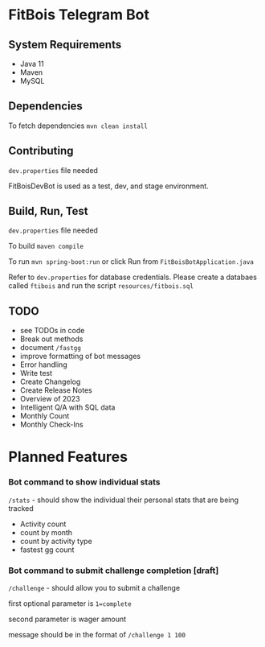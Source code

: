 # FitBois Telegram Bot

## System Requirements 

* Java 11
* Maven
* MySQL

## Dependencies

To fetch dependencies `mvn clean install`

## Contributing

`dev.properties` file needed

FitBoisDevBot is used as a test, dev, and stage environment.

## Build, Run, Test

`dev.properties` file needed

To build `maven compile`

To run `mvn spring-boot:run` or click Run from `FitBoisBotApplication.java`

Refer to `dev.properties` for database credentials. 
Please create a databaes called `ftibois` and run the script `resources/fitbois.sql`

## TODO

* see TODOs in code
* Break out methods 
* document `/fastgg`
* improve formatting of bot messages
* Error handling
* Write test
* Create Changelog
* Create Release Notes
* Overview of 2023
* Intelligent Q/A with SQL data 
* Monthly Count
* Monthly Check-Ins

# Planned Features

### Bot command to show individual stats

`/stats` - should show the individual their personal stats that are being tracked

* Activity count
* count by month
* count by activity type
* fastest gg count

### Bot command to submit challenge completion [draft]

`/challenge` - should allow you to submit a challenge

first optional parameter is `1=complete`

second parameter is wager amount 

message should be in the format of `/challenge 1 100`
